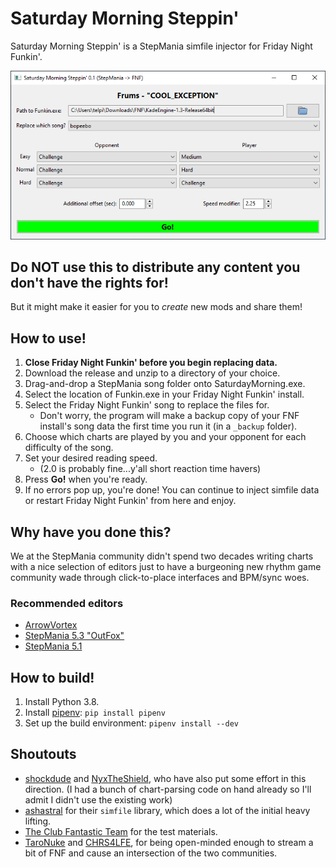 # Saturday Morning Steppin'
Saturday Morning Steppin' is a StepMania simfile injector for Friday Night Funkin'.

![Sample interface snapshot](doc/sample.png)

## Do NOT use this to distribute any content you don't have the rights for!
But it might make it easier for you to *create* new mods and share them!

## How to use!
1. **Close Friday Night Funkin' before you begin replacing data.**
1. Download the release and unzip to a directory of your choice.
1. Drag-and-drop a StepMania song folder onto SaturdayMorning.exe.
1. Select the location of Funkin.exe in your Friday Night Funkin' install.
1. Select the Friday Night Funkin' song to replace the files for.
   - Don't worry, the program will make a backup copy of your FNF install's
     song data the first time you run it (in a `_backup` folder).
1. Choose which charts are played by you and your opponent for each
   difficulty of the song.
1. Set your desired reading speed.
   - (2.0 is probably fine...y'all short reaction time havers)
1. Press **Go!** when you're ready.
1. If no errors pop up, you're done! You can continue to inject simfile data
   or restart Friday Night Funkin' from here and enjoy.

## Why have you done this?
We at the StepMania community didn't spend two decades writing charts with a
nice selection of editors just to have a burgeoning new rhythm game community
wade through click-to-place interfaces and BPM/sync woes.

### Recommended editors
- [ArrowVortex](https://arrowvortex.ddrnl.com/)
- [StepMania 5.3 "OutFox"](https://projectmoon.dance/)
- [StepMania 5.1](https://github.com/stepmania/stepmania/releases)

## How to build!
1. Install Python 3.8.
2. Install [pipenv](https://github.com/pypa/pipenv): `pip install pipenv`
3. Set up the build environment: `pipenv install --dev`

## Shoutouts
- [shockdude](https://github.com/shockdude/fnf-to-sm) and
  [NyxTheShield](https://github.com/NyxTheShield/MIDI2FNF), who have also put
  some effort in this direction. (I had a bunch of chart-parsing code on hand
  already so I'll admit I didn't use the existing work)
- [ashastral](https://github.com/garcia/simfile) for their `simfile` library,
  which does a lot of the initial heavy lifting.
- [The Club Fantastic Team](https://clubfantastic.dance/) for the test
  materials.
- [TaroNuke](https://www.twitch.tv/taronuke) and
  [CHRS4LFE](https://www.twitch.tv/chrs4lfe), for being open-minded enough to
  stream a bit of FNF and cause an intersection of the two communities.
